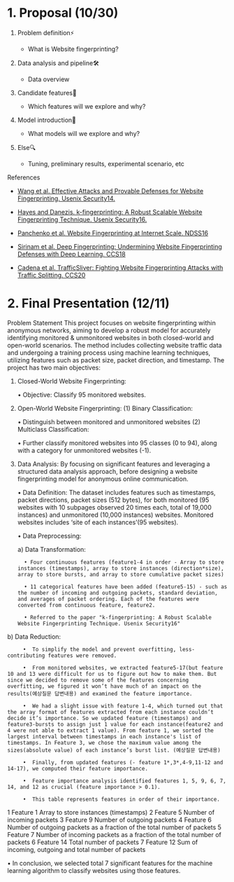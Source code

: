 # 1. Proposal (10/30)

1. Problem definition⚡
   - What is Website fingerprinting?

2. Data analysis and pipeline🛠
   - Data overview

3. Candidate features🎨
   - Which features will we explore and why?

4. Model introduction🔑
   - What models will we explore and why?

5. Else🔍
   - Tuning, preliminary results, experimental scenario, etc

References

- [Wang et al. Effective Attacks and Provable Defenses for Website Fingerprinting. Usenix Security14.](https://file.notion.so/f/f/ba8e00c2-fec6-4186-ac41-8f215ba31d9b/89d3652a-66ef-4669-af0c-370586369774/trafficsliver-ccs2020.pdf?id=36e51d05-5622-44f5-9842-b8da7905f038&table=block&spaceId=ba8e00c2-fec6-4186-ac41-8f215ba31d9b&expirationTimestamp=1697436000000&signature=C7mU0hlfcF1-ij8TYo9H7NH-v0Bo4n1yUW1adK1nzw0&downloadName=Cadena+et+al.+TrafficSliver%3A+Fighting+Website+Fingerprinting+Attacks+with+Tr%0Aaffic+Splitting.+CCS20.pdf)

- [Hayes and Danezis. k-fingerprinting: A Robust Scalable Website Fingerprinting Technique. Usenix Security16.](https://file.notion.so/f/f/ba8e00c2-fec6-4186-ac41-8f215ba31d9b/b133694c-5e82-45b2-83cd-e938ac42fddb/1801.02265.pdf?id=020ff24e-4f42-43ce-b578-1e34ab215ff5&table=block&spaceId=ba8e00c2-fec6-4186-ac41-8f215ba31d9b&expirationTimestamp=1697436000000&signature=u90-yB4PKYNDCq60dcxuKXuYC1a-8jH9d4disu0u_F8&downloadName=Sirinam+et+al.+Deep+Fingerprinting%3A+Undermining+Website+Fingerprinting+D%0A.pdf)

- [Panchenko et al. Website Fingerprinting at Internet Scale. NDSS16](https://file.notion.so/f/f/ba8e00c2-fec6-4186-ac41-8f215ba31d9b/a9762c13-4bd7-4f3d-8277-3ac1eb6c7401/fingerprinting-ndss2016.pdf?id=5975bae7-629c-4b7f-a347-f634c67e1fcd&table=block&spaceId=ba8e00c2-fec6-4186-ac41-8f215ba31d9b&expirationTimestamp=1697436000000&signature=FCxkknAfyHe6zmRwFltJcdPnXJYw7r-zfYVEYkWOvJc&downloadName=Panchenko+et+al.+Website+Fingerprinting+at+Internet+Scale.+NDSS16%0A.pdf)

- [Sirinam et al. Deep Fingerprinting: Undermining Website Fingerprinting Defenses with Deep Learning. CCS18](https://file.notion.so/f/f/ba8e00c2-fec6-4186-ac41-8f215ba31d9b/8594dce3-6f9b-494f-9c19-05c7cdc9f6c8/sec16_paper_hayes.pdf?id=d7c484cb-7a71-4946-ab65-0550f8f5f657&table=block&spaceId=ba8e00c2-fec6-4186-ac41-8f215ba31d9b&expirationTimestamp=1697436000000&signature=XSq3_X2pYgpQ-9cAErzS1MVdrst_a6eNJwBE3z-VxuA&downloadName=Hayes+and+Danezis.+k-fingerprinting%3A+A+Robust+Scalable+Website+Fingerpri%0Anting+Technique.+Usenix+Security16.%0A.pdf)

- [Cadena et al. TrafficSliver: Fighting Website Fingerprinting Attacks with Traffic Splitting. CCS20](https://file.notion.so/f/f/ba8e00c2-fec6-4186-ac41-8f215ba31d9b/07875574-85c3-4120-9b9b-e38dc5b83222/sec14-paper-wang-tao.pdf?id=b78e6eee-6cad-4851-8398-4e3621e258e9&table=block&spaceId=ba8e00c2-fec6-4186-ac41-8f215ba31d9b&expirationTimestamp=1697436000000&signature=jk0Yqh5tY6eZUqMaEyDobhMp7BQacGIm5kT2GzDyLaM&downloadName=Wang+et+al.+Effective+Attacks+and+Provable+Defenses+for+Website+Fingerpri%0Anting.+Usenix+Security14..pdf)

# 2. Final Presentation (12/11)
Problem Statement
This project focuses on website fingerprinting within anonymous networks, aiming to develop a robust model for accurately identifying monitored & unmonitored websites in both closed-world and open-world scenarios. The method includes collecting website traffic data and undergoing a training process using machine learning techniques, utilizing features such as packet size, packet direction, and timestamp. The project has two main objectives:
1.	Closed-World Website Fingerprinting:

  	•	Objective: Classify 95 monitored websites.
2.	Open-World Website Fingerprinting:
(1) Binary Classification:

  	•	Distinguish between monitored and unmonitored websites
(2) Multiclass Classification:

  	•	Further classify monitored websites into 95 classes (0 to 94), along with a category for unmonitored websites (-1).
3.	Data Analysis:
By focusing on significant features and leveraging a structured data analysis approach, before designing a website fingerprinting model for anonymous online communication.

  	•	Data Definition: The dataset includes features such as timestamps, packet directions, packet sizes (512 bytes), for both monitored (95 websites with 10 subpages observed 20 times each, total of 19,000 instances) and unmonitored (10,000 instances) websites. Monitored websites includes ‘site of each instances’(95 websites).

  	•	Data Preprocessing: 

  	   a) Data Transformation:

  	      •	Four continuous features (feature1-4 in order - Array to store instances (timestamps), array to store instances (direction*size), array to store bursts, and array to store cumulative packet sizes)

  	      •	11 categorical features have been added (feature5-15) - such as the number of incoming and outgoing packets, standard deviation, and averages of packet ordering. Each of the features were converted from continuous feature, feature2.

  	      •	Referred to the paper "k-fingerprinting: A Robust Scalable Website Fingerprinting Technique. Usenix Security16"
  
   b) Data Reduction:
        
         •	To simplify the model and prevent overfitting, less-contributing features were removed. 
       
         •	From monitored websites, we extracted feature5-17(but feature 10 and 13 were difficult for us to figure out how to make them. But since we decided to remove some of the features concerning overfitting, we figured it won’t have much of an impact on the results(예상질문 답변내용) and examined the feature importance. 
        
         •	We had a slight issue with feature 1-4, which turned out that the array format of features extracted from each instance couldn’t decide it’s importance. So we updated feature (timestamps) and feature3-bursts to assign just 1 value for each instance(feature2 and 4 were not able to extract 1 value). From feature 1, we sorted the largest interval between timestamps in each instance's list of timestamps. In Feature 3, we chose the maximum value among the sizes(absolute value) of each instance’s burst list. (예상질문 답변내용)
        
         •	Finally, from updated features (- feature 1*,3*,4-9,11-12 and 14-17), we computed their feature importance.
        
         •	Feature importance analysis identified features 1, 5, 9, 6, 7, 14, and 12 as crucial (feature importance > 0.1).
        
         •	This table represents features in order of their importance.
1	Feature 1	Array to store instances (timestamps)
2	Feature 5	Number of incoming packets
3	Feature 9	Number of outgoing packets
4	Feature 6	Number of outgoing packets as a fraction of the total number of packets
5	Feature 7	Number of incoming packets as a fraction of the total number of packets
6	Feature 14	Total number of packets
7	Feature 12	Sum of incoming, outgoing and total number of packets


• In conclusion, we selected total 7 significant features for the machine learning algorithm to classify websites using those features.

